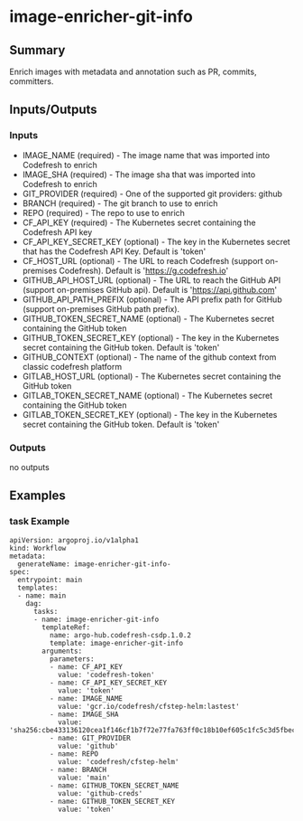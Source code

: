 # image-enricher-git-info

## Summary
Enrich images with metadata and annotation such as PR, commits, committers.

## Inputs/Outputs

### Inputs
* IMAGE_NAME (required) - The image name that was imported into Codefresh to enrich
* IMAGE_SHA (required) - The image sha that was imported into Codefresh to enrich
* GIT_PROVIDER (required) - One of the supported git providers: github
* BRANCH (required) - The git branch to use to enrich
* REPO (required) - The repo to use to enrich
* CF_API_KEY (required) - The Kubernetes secret containing the Codefresh API key
* CF_API_KEY_SECRET_KEY (optional) - The key in the Kubernetes secret that has the Codefresh API Key. Default is 'token'
* CF_HOST_URL (optional) - The URL to reach Codefresh (support on-premises Codefresh). Default is 'https://g.codefresh.io'
* GITHUB_API_HOST_URL (optional) - The URL to reach the GitHub API (support on-premises GitHub api). Default is 'https://api.github.com'
* GITHUB_API_PATH_PREFIX (optional) - The API prefix path for GitHub (support on-premises GitHub path prefix).
* GITHUB_TOKEN_SECRET_NAME (optional) - The Kubernetes secret containing the GitHub token
* GITHUB_TOKEN_SECRET_KEY (optional) - The key in the Kubernetes secret containing the GitHub token. Default is 'token'
* GITHUB_CONTEXT (optional) - The name of the github context from classic codefresh platform
* GITLAB_HOST_URL (optional) - The Kubernetes secret containing the GitHub token
* GITLAB_TOKEN_SECRET_NAME (optional) - The Kubernetes secret containing the GitHub token
* GITLAB_TOKEN_SECRET_KEY (optional) - The key in the Kubernetes secret containing the GitHub token. Default is 'token'


### Outputs
no outputs

## Examples

### task Example
```
apiVersion: argoproj.io/v1alpha1
kind: Workflow
metadata:
  generateName: image-enricher-git-info-
spec:
  entrypoint: main
  templates:
  - name: main
    dag:
      tasks:
      - name: image-enricher-git-info
        templateRef:
          name: argo-hub.codefresh-csdp.1.0.2
          template: image-enricher-git-info
        arguments:
          parameters:
          - name: CF_API_KEY
            value: 'codefresh-token'
          - name: CF_API_KEY_SECRET_KEY
            value: 'token'
          - name: IMAGE_NAME
            value: 'gcr.io/codefresh/cfstep-helm:lastest'
          - name: IMAGE_SHA
            value: 'sha256:cbe433136120cea1f146cf1b7f72e77fa763ff0c18b10ef605c1fc5c3d5fbec'
          - name: GIT_PROVIDER
            value: 'github'
          - name: REPO
            value: 'codefresh/cfstep-helm'
          - name: BRANCH
            value: 'main'
          - name: GITHUB_TOKEN_SECRET_NAME
            value: 'github-creds'
          - name: GITHUB_TOKEN_SECRET_KEY
            value: 'token'
```
